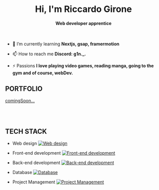 <h1 align="center">Hi, I'm Riccardo Girone</h1>
<h4 align="center">Web developer apprentice</h4>

</br>

-   🌱 I’m currently learning **Nextjs, gsap, framermotion**

-   📫 How to reach me **Discord: g1n._.**

-   ⚡ Passions **I love playing video games, reading manga, going to the gym and of course, webDev.**


<h2>PORTFOLIO</h2>

[comingSoon...](https://github.com/riccardo-girone)

</br>
</br>

<h2>TECH STACK</h2>

 -   Web design
        [![Web design](https://skillicons.dev/icons?i=figma,xd&perline=3)](https://skillicons.dev)
    
 -   Front-end development
    [![Front-end development](https://skillicons.dev/icons?i=html,css,tailwind,sass,js,react,nextjs&perline=3)](https://skillicons.dev)

 -   Back-end development
    [![Back-end development](https://skillicons.dev/icons?i=php&perline=3)](https://skillicons.dev)

 -   Database
    [![Database](https://skillicons.dev/icons?i=mongodb&perline=3)](https://skillicons.dev)

 -   Project Management
    [![Project Management](https://skillicons.dev/icons?i=git,github&perline=3)](https://skillicons.dev)
